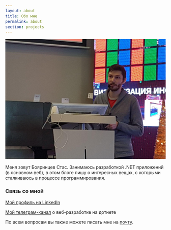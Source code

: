 ```yaml
---
layout: about
title: Обо мне
permalink: about
section: projects
---
```

![Бояринцев Станислав](/images/photo_2018-03-01_11-45-59.jpg)

Меня зовут Бояринцев Стас. Занимаюсь разработкой .NET приложений (в основном веб), в этом блоге пишу о интересных вещах, с которыми сталкиваюсь в процессе программирования.

### Связь со мной
    
[Мой профиль на LinkedIn](https://ru.linkedin.com/in/boyarincev)

[Мой телеграм-канал](tg://resolve?domain=dotnetwebdev) о веб-разработке на дотнете

По всем вопросам вы также можете писать мне на [почту](mailto:boyarincev@gmail.com).

